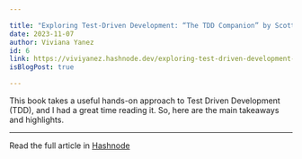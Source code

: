 ```yaml
---

title: "Exploring Test-Driven Development: “The TDD Companion” by Scott L Bain"
date: 2023-11-07
author: Viviana Yanez
id: 6
link: https://viviyanez.hashnode.dev/exploring-test-driven-development-the-tdd-companion-by-scott-l-bain
isBlogPost: true

---
```

This book takes a useful hands-on approach to Test Driven Development (TDD), and I had a great time reading it. So, here are the main takeaways and highlights.

---

Read the full article in [Hashnode](https://viviyanez.hashnode.dev/exploring-test-driven-development-the-tdd-companion-by-scott-l-bain)